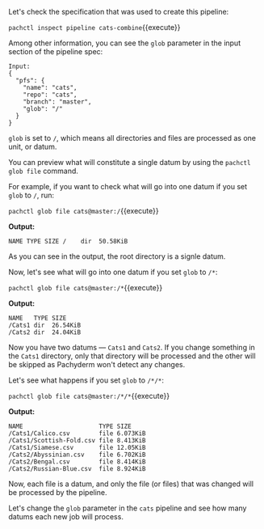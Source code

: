 Let's check the specification that was used to create this pipeline:

`pachctl inspect pipeline cats-combine`{{execute}}

Among other information, you can see the `glob` parameter
in the input section of the pipeline spec:

```
Input:
{
  "pfs": {
    "name": "cats",
    "repo": "cats",
    "branch": "master",
    "glob": "/"
  }
}
```

`glob` is set to `/`, which means
all directories and files are processed as one unit, or datum.

You can preview what will constitute a single datum by using the
`pachctl glob file` command.

For example, if you want to check what will go into one datum if
you set `glob` to `/`, run:

`pachctl glob file cats@master:/`{{execute}}

**Output:**

`NAME TYPE SIZE
/    dir  50.58KiB`

As you can see in the output, the root directory is a signle
datum.

Now, let's see what will go into one datum if you set `glob` to `/*`:

`pachctl glob file cats@master:/*`{{execute}}

**Output:**

```
NAME   TYPE SIZE
/Cats1 dir  26.54KiB
/Cats2 dir  24.04KiB
```

Now you have two datums — `Cats1` and `Cats2`. If you change something
in the `Cats1` directory, only that directory will be processed and the
other will be skipped as Pachyderm won't detect any changes.

Let's see what happens if you set `glob` to `/*/*`:

`pachctl glob file cats@master:/*/*`{{execute}}

**Output:**

```
NAME                     TYPE SIZE
/Cats1/Calico.csv        file 6.073KiB
/Cats1/Scottish-Fold.csv file 8.413KiB
/Cats1/Siamese.csv       file 12.05KiB
/Cats2/Abyssinian.csv    file 6.702KiB
/Cats2/Bengal.csv        file 8.414KiB
/Cats2/Russian-Blue.csv  file 8.924KiB
```

Now, each file is a datum, and only the file (or files) that was
changed will be processed by the pipeline.

Let's change the `glob` parameter in the `cats` pipeline
and see how many datums each new job will process.
